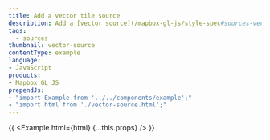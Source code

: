```yaml
---
title: Add a vector tile source
description: Add a [vector source](/mapbox-gl-js/style-spec#sources-vector) to a map.
tags:
  - sources
thumbnail: vector-source
contentType: example
language:
- JavaScript
products:
- Mapbox GL JS
prependJs:
- "import Example from '../../components/example';"
- "import html from './vector-source.html';"
---
```


{{ <Example html={html} {...this.props} /> }}
